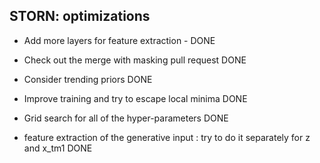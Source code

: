 ## STORN: optimizations

* Add more layers for feature extraction - DONE

* Check out the merge with masking pull request DONE
* Consider trending priors DONE
* Improve training and try to escape local minima DONE
* Grid search for all of the hyper-parameters DONE
* feature extraction of the generative input : try to do it separately for z and x_tm1 DONE
